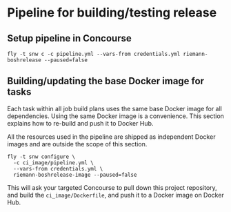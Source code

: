 Pipeline for building/testing release
=====================================

Setup pipeline in Concourse
---------------------------

```
fly -t snw c -c pipeline.yml --vars-from credentials.yml riemann-boshrelease --paused=false
```

Building/updating the base Docker image for tasks
-------------------------------------------------

Each task within all job build plans uses the same base Docker image for all dependencies. Using the same Docker image is a convenience. This section explains how to re-build and push it to Docker Hub.

All the resources used in the pipeline are shipped as independent Docker images and are outside the scope of this section.

```
fly -t snw configure \
  -c ci_image/pipeline.yml \
  --vars-from credentials.yml \
  riemann-boshrelease-image --paused=false
```

This will ask your targeted Concourse to pull down this project repository, and build the `ci_image/Dockerfile`, and push it to a Docker image on Docker Hub.
